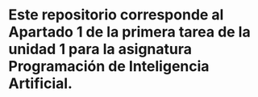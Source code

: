 # Este repositorio corresponde al Apartado 1 de la primera tarea de la unidad 1 para la asignatura Programación de Inteligencia Artificial.
